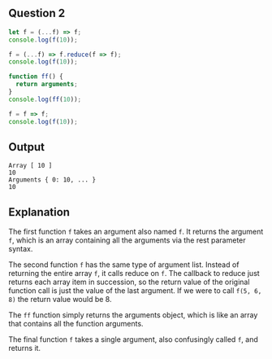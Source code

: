 ## Question 2
```js
let f = (...f) => f;
console.log(f(10));

f = (...f) => f.reduce(f => f);
console.log(f(10));

function ff() {
  return arguments;
}
console.log(ff(10));

f = f => f;
console.log(f(10));
```
## Output
```
Array [ 10 ]  
10  
Arguments { 0: 10, ... }  
10
```

## Explanation
The first function `f` takes an argument also named `f`. It returns the argument `f`, which is an array containing all the arguments via the rest parameter syntax.

The second function `f` has the same type of argument list. Instead of returning the entire array `f`, it calls reduce on `f`. The callback to reduce just returns each array item in succession, so the return value of the original function call is just the value of the last argument. If we were to call `f(5, 6, 8)` the return value would be 8.

The `ff` function simply returns the arguments object, which is like an array that contains all the function arguments. 

The final function `f` takes a single argument, also confusingly called `f`, and returns it.
